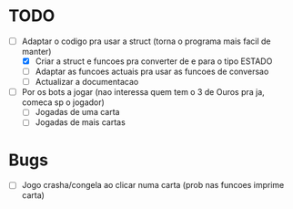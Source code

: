 # TODO
-[ ] Adaptar o codigo pra usar a struct (torna o programa mais facil de manter)
    -[X] Criar a struct e funcoes pra converter de e para o tipo ESTADO
    -[ ] Adaptar as funcoes actuais pra usar as funcoes de conversao
    -[ ] Actualizar a documentacao
-[ ] Por os bots a jogar (nao interessa quem tem o 3 de Ouros pra ja, comeca sp o jogador)
    -[ ] Jogadas de uma carta
    -[ ] Jogadas de mais cartas

# Bugs
-[ ] Jogo crasha/congela ao clicar numa carta (prob nas funcoes imprime carta)
